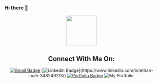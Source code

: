 ### Hi there 👋

<div id="header" align="center">
  <img src="https://media.giphy.com/media/bGgsc5mWoryfgKBx1u/giphy.gif" width="100"/>
  
## Connect With Me On:
[![Gmail Badge](https://img.shields.io/badge/-ett.mah@gmail.com-c14438?style=flat-square&logo=Gmail&logoColor=white&link=mailto:ett.mah@gmail.com)](mailto:ett.mah@gmail.com)
[![Linkedin Badge](https://img.shields.io/badge/-Ethan_Mah-blue?style=flat-square&logo=Linkedin&logoColor=white&link=[[https://www.linkedin.com/in/osan](https://www.linkedin.com/in/ethan-mah-348249213/)/](https://www.linkedin.com/in/ethan-mah-348249213/))](https://www.linkedin.com/in/ethan-mah-348249213/)
[![Portfolio Badge](https://img.shields.io/badge/MinuteMailer-yellow?style=flat-square&logo=minutemailer&logoColor=red&link=https://ethaaaanm.github.io/ethanmah.github.io/)](https://ethaaaanm.github.io/ethanmah.github.io/)
<img src="https://img.shields.io/badge/MinuteMailer-yellow?style=for-the-badge&logo=minutemailer&logoColor=white" alt="My Portfolio"/>

</div>


<!--
**ethaaaanm/ethaaaanm** is a ✨ _special_ ✨ repository because its `README.md` (this file) appears on your GitHub profile.

Here are some ideas to get you started:

- 🔭 I’m currently working on ...
- 🌱 I’m currently learning ...
- 👯 I’m looking to collaborate on ...
- 🤔 I’m looking for help with ...
- 💬 Ask me about ...
- 📫 How to reach me: ...
- 😄 Pronouns: ...
- ⚡ Fun fact: ...
-->
